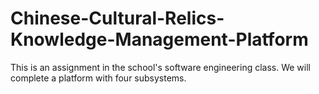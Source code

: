 # Chinese-Cultural-Relics-Knowledge-Management-Platform
This is an assignment in the school's software engineering class. We will complete a platform with four subsystems.
